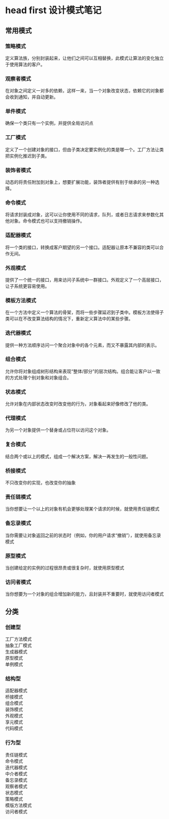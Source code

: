 # head first 设计模式笔记
## 常用模式
### 策略模式  
定义算法族，分别封装起来，让他们之间可以互相替换，此模式让算法的变化独立于使用算法的客户。
### 观察者模式
在对象之间定义一对多的依赖，这样一来，当一个对象改变状态，依赖它的对象都会收到通知，并自动更新。
### 单件模式
确保一个类只有一个实例，并提供全局访问点
### 工厂模式
定义了一个创建对象的接口，但由子类决定要实例化的类是哪一个。工厂方法让类把实例化推迟到子类。
### 装饰者模式
动态的将责任附加到对象上，想要扩展功能，装饰者提供有别于继承的另一种选择。
### 命令模式
将请求封装成对象，这可以让你使用不同的请求，队列，或者日志请求来参数化其他对象。命令模式也可以支持撤销操作。
### 适配器模式
将一个类的接口，转换成客户期望的另一个接口。适配器让原本不兼容的类可以合作无间。
### 外观模式
提供了一个统一的接口，用来访问子系统中一群接口。外观定义了一个高层接口，让子系统更容易使用。
### 模板方法模式
在一个方法中定义一个算法的骨架，而将一些步骤延迟到子类中。模板方法使得子类可以在不改变算法结构的情况下，重新定义算法中的某些步骤。
### 迭代器模式
提供一种方法顺序访问一个聚合对象中的各个元素，而又不暴露其内部的表示。
### 组合模式
允许你将对象组成树形结构来表现“整体/部分”的层次结构。组合能让客户以一致的方式处理个别对象和对象组合。
### 状态模式
允许对象在内部状态改变时改变他的行为，对象看起来好像修改了他的类。
### 代理模式
为另一个对象提供一个替身或占位符以访问这个对象。
### 复合模式
结合两个或以上的模式，组成一个解决方案，解决一再发生的一般性问题。
### 桥接模式
不只改变你的实现，也改变你的抽象
### 责任链模式
当你想要让一个以上的对象有机会更够处理某个请求的时候，就使用责任链模式
### 备忘录模式
当你需要让对象返回之前的状态时（例如，你的用户请求“撤销”），就使用备忘录模式
### 原型模式
当创建给定的实例的过程很昂贵或很复杂时，就使用原型模式
### 访问者模式
当你想要为一个对象的组合增加新的能力，且封装并不重要时，就使用访问者模式

## 分类
### 创建型
工厂方法模式  
抽象工厂模式  
生成器模式  
原型模式  
单例模式  

### 结构型
适配器模式  
桥接模式  
组合模式  
装饰模式  
外观模式  
享元模式  
代码模式  

### 行为型
责任链模式  
命令模式  
迭代器模式  
中介者模式  
备忘录模式  
观察者模式  
状态模式  
策略模式  
模版方法模式  
访问者模式  

